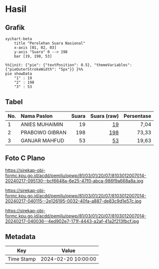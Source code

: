 # Hasil

## Grafik

```mermaid
xychart-beta
    title "Perolehan Suara Nasional"
    x-axis [01, 02, 03]
    y-axis "Suara" 0 --> 198
    bar [19, 198, 53]
```

```mermaid
%%{init: {"pie": {"textPosition": 0.5}, "themeVariables": {"pieOuterStrokeWidth": "5px"}} }%%
pie showData
    "1" : 19
    "2" : 198
    "3" : 53
```

## Tabel

| No. | Nama Paslon    | Suara | Suara (raw) | Persentase |
|:--- |:-------------- | -----:| -----------:| ----------:|
| 1   | ANIES MUHAIMIN | 19    | [19][p-1]   | 7,04       |
| 2   | PRABOWO GIBRAN | 198   | [198][p-2]  | 73,33      |
| 3   | GANJAR MAHFUD  | 53    | [53][p-3]   | 19,63      |


[p-1]: https://github.com/gigit-pemilu/pemilu-2024/blob/main/pilpres/hitung-suara/sub/81-maluku/sub/03-kepulauan-tanimbar/sub/01-tanimbar-selatan/sub/2007-olilit-raya/sub/014-tps/sub/paslon-1.txt
[p-2]: https://github.com/gigit-pemilu/pemilu-2024/blob/main/pilpres/hitung-suara/sub/81-maluku/sub/03-kepulauan-tanimbar/sub/01-tanimbar-selatan/sub/2007-olilit-raya/sub/014-tps/sub/paslon-2.txt
[p-3]: https://github.com/gigit-pemilu/pemilu-2024/blob/main/pilpres/hitung-suara/sub/81-maluku/sub/03-kepulauan-tanimbar/sub/01-tanimbar-selatan/sub/2007-olilit-raya/sub/014-tps/sub/paslon-3.txt

## Foto C Plano

https://sirekap-obj-formc.kpu.go.id/acdd/pemilu/ppwp/81/03/01/20/07/8103012007014-20240217-095130--bcf6648a-6e25-47f0-abca-986f9a668a8a.jpg

https://sirekap-obj-formc.kpu.go.id/acdd/pemilu/ppwp/81/03/01/20/07/8103012007014-20240217-040115--2e126195-0032-40fa-a887-de83c9d1e57c.jpg

https://sirekap-obj-formc.kpu.go.id/acdd/pemilu/ppwp/81/03/01/20/07/8103012007014-20240217-040036--4ed902e7-171f-4443-a2af-41a2f213fbcf.jpg


## Metadata

| Key        | Value               |
| ---------- | ------------------- |
| Time Stamp | 2024-02-20 10:00:00 |



